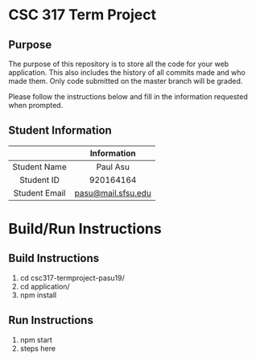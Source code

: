 # CSC 317 Term Project

## Purpose

The purpose of this repository is to store all the code for your web application. This also includes the history of all commits made and who made them. Only code submitted on the master branch will be graded.

Please follow the instructions below and fill in the information requested when prompted.

## Student Information

|               | Information   |
|:-------------:|:-------------:|
| Student Name  | Paul Asu      |
| Student ID    | 920164164       |
| Student Email | pasu@mail.sfsu.edu    |



# Build/Run Instructions

## Build Instructions
1. cd csc317-termproject-pasu19/
2. cd application/
3. npm install

## Run Instructions
1. npm start
2. steps here 
